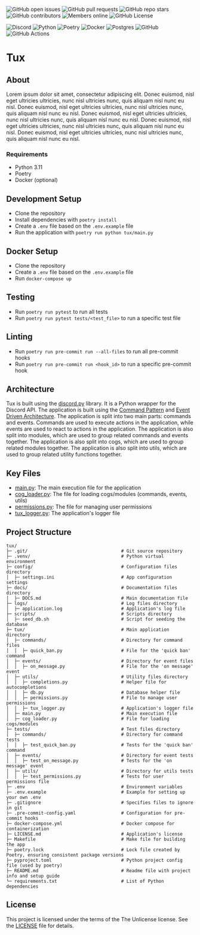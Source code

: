 
![GitHub open issues](https://img.shields.io/github/issues/allthingslinux/tux?style=for-the-badge&labelColor=%23000000&color=%23f2b033)
![GitHub pull requests](https://img.shields.io/github/issues-pr/allthingslinux/tux?style=for-the-badge&labelColor=%23000000&color=%23f2b033)
![GitHub repo stars](https://img.shields.io/github/stars/allthingslinux/tux?style=for-the-badge&labelColor=%23000000&color=%23f2b033)
![GitHub contributors](https://img.shields.io/github/contributors/allthingslinux/tux?style=for-the-badge&labelColor=%23000000&color=%23f2b033)
![Members online](https://img.shields.io/discord/1172245377395728464?style=for-the-badge&labelColor=%23000000&color=%23f2b033)
![GitHub License](https://img.shields.io/github/license/allthingslinux/tux?style=for-the-badge&labelColor=%23000000&color=%23f2b033)

![Discord](https://img.shields.io/badge/Discord-%235865F2.svg?style=for-the-badge&logo=discord&logoColor=white) ![Python](https://img.shields.io/badge/python-3670A0?style=for-the-badge&logo=python&logoColor=ffdd54) ![Poetry](https://img.shields.io/badge/Poetry-%233B82F6.svg?style=for-the-badge&logo=poetry&logoColor=0B3D8D) ![Docker](https://img.shields.io/badge/docker-%230db7ed.svg?style=for-the-badge&logo=docker&logoColor=white) ![Postgres](https://img.shields.io/badge/postgres-%23316192.svg?style=for-the-badge&logo=postgresql&logoColor=white) ![GitHub](https://img.shields.io/badge/github-%23121011.svg?style=for-the-badge&logo=github&logoColor=white) ![GitHub Actions](https://img.shields.io/badge/github%20actions-%232671E5.svg?style=for-the-badge&logo=githubactions&logoColor=white)

# Tux

## About
Lorem ipsum dolor sit amet, consectetur adipiscing elit. Donec euismod, nisl eget ultricies ultricies, nunc nisl ultricies nunc, quis aliquam nisl nunc eu nisl. Donec euismod, nisl eget ultricies ultricies, nunc nisl ultricies nunc, quis aliquam nisl nunc eu nisl. Donec euismod, nisl eget ultricies ultricies, nunc nisl ultricies nunc, quis aliquam nisl nunc eu nisl. Donec euismod, nisl eget ultricies ultricies, nunc nisl ultricies nunc, quis aliquam nisl nunc eu nisl. Donec euismod, nisl eget ultricies ultricies, nunc nisl ultricies nunc, quis aliquam nisl nunc eu nisl.

### Requirements
- Python 3.11
- Poetry
- Docker (optional)

## Development Setup
- Clone the repository
- Install dependencies with `poetry install`
- Create a `.env` file based on the `.env.example` file
- Run the application with `poetry run python tux/main.py`

## Docker Setup
- Clone the repository
- Create a `.env` file based on the `.env.example` file
- Run `docker-compose up`

## Testing
- Run `poetry run pytest` to run all tests
- Run `poetry run pytest tests/<test_file>` to run a specific test file

## Linting
- Run `poetry run pre-commit run --all-files` to run all pre-commit hooks
- Run `poetry run pre-commit run <hook_id>` to run a specific pre-commit hook

## Architecture
Tux is built using the [discord.py]() library. It is a Python wrapper for the Discord API. The application is built using the [Command Pattern](https://en.wikipedia.org/wiki/Command_pattern) and [Event Driven Architecture](https://en.wikipedia.org/wiki/Event-driven_architecture). The application is split into two main parts: commands and events. Commands are used to execute actions in the application, while events are used to react to actions in the application. The application is also split into modules, which are used to group related commands and events together. The application is also split into cogs, which are used to group related modules together. The application is also split into utils, which are used to group related utility functions together.

## Key Files
- [main.py](tux/main.py): The main execution file for the application
- [cog_loader.py](tux/cog_loader.py): The file for loading cogs/modules (commands, events, utils)
- [permissions.py](tux/utils/permissions.py): The file for managing user permissions
- [tux_logger.py](tux/utils/tux_logger.py): The application's logger file

## Project Structure

```
tux/
├─ .git/                                   # Git source repository
├─ .venv/                                  # Python virtual environment
├─ config/                                 # Configuration files directory
│  ├─ settings.ini                         # App configuration settings
├─ docs/                                   # Documentation files directory
│  ├─ DOCS.md                              # Main documentation file
├─ logs/                                   # Log files directory
│  ├─ application.log                      # Application's log file
├─ scripts/                                # Scripts directory
│  ├─ seed_db.sh                           # Script for seeding the database
├─ tux/                                    # Main application directory
│  ├─ commands/                            # Directory for command files
│  │  ├─ quick_ban.py                      # File for the 'quick ban' command
│  ├─ events/                              # Directory for event files
│  │  ├─ on_message.py                     # File for the 'on message' event
│  ├─ utils/                               # Utility files directory
│  │  ├─ completions.py                    # Helper file for autocompletions
│  │  ├─ db.py                             # Database helper file
│  │  ├─ permissions.py                    # File to manage user permissions
│  │  ├─ tux_logger.py                     # Application's logger file
│  ├─ main.py                              # Main execution file
│  ├─ cog_loader.py                        # File for loading cogs/modules
├─ tests/                                  # Test files directory
│  ├─ commands/                            # Directory for command tests
│  │  ├─ test_quick_ban.py                 # Tests for the 'quick ban' command
│  ├─ events/                              # Directory for event tests
│  │  ├─ test_on_message.py                # Tests for the 'on message' event
│  ├─ utils/                               # Directory for utils tests
│  │  ├─ test_permissions.py               # Tests for user permissions file
├─ .env                                    # Environment variables
├─ .env.example                            # Example for setting up your own .env
├─ .gitignore                              # Specifies files to ignore in git
├─ .pre-commit-config.yaml                 # Configuration for pre-commit hooks
├─ docker-compose.yml                      # Docker compose for containerization
├─ LICENSE.md                              # Application's license
├─ Makefile                                # Make file for building the app
├─ poetry.lock                             # Lock file created by Poetry, ensuring consistent package versions
├─ pyproject.toml                          # Python project config file (used by poetry)
├─ README.md                               # Readme file with project info and setup guide
└─ requirements.txt                        # List of Python dependencies
```

## License
This project is licensed under the terms of the The Unlicense license. See the [LICENSE](LICENSE.md) file for details.